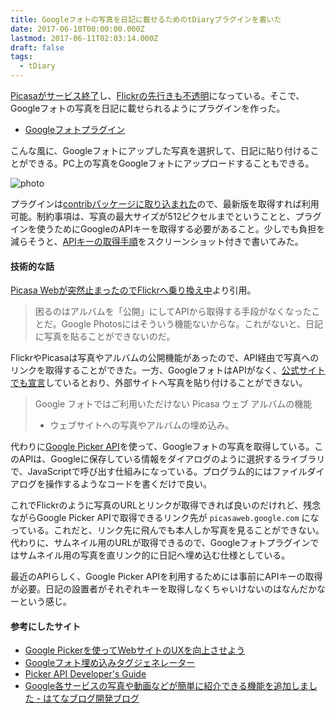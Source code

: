 ```yaml
---
title: Googleフォトの写真を日記に載せるためのtDiaryプラグインを書いた
date: 2017-06-10T00:00:00.000Z
lastmod: 2017-06-11T02:03:14.000Z
draft: false
tags:
  - tDiary
---
```


[Picasaがサービス終了](https://support.google.com/picasa/answer/6383491?hl=ja)し、[Flickrの先行きも不透明](http://jp.techcrunch.com/2016/07/26/20160725verizon-buys-yahoo-for-4-83-billion/)になっている。そこで、Googleフォトの写真を日記に載せられるようにプラグインを作った。

- [Googleフォトプラグイン](http://docs.tdiary.org/ja/?google_photos.rb)

こんな風に、Googleフォトにアップした写真を選択して、日記に貼り付けることができる。PC上の写真をGoogleフォトにアップロードすることもできる。

![photo](https://lh3.googleusercontent.com/-5BhXRXfdK4g/WTyakHq3rTI/AAAAAAAETjQ/XnPmo31Gy2MfGIpqFHhMXBXwQc2gfD4pwCE0/4b889084-405c-11e7-8a71-6aae838cd828.png "photo")

プラグインは[contribパッケージに取り込まれた](https://github.com/tdiary/tdiary-contrib/pull/180)ので、最新版を取得すれば利用可能。制約事項は、写真の最大サイズが512ピクセルまでということと、プラグインを使うためにGoogleのAPIキーを取得する必要があること。少しでも負担を減らそうと、[APIキーの取得手順](https://www.evernote.com/shard/s18/sh/7211b9c3-fb75-4af8-aa55-718ff6c81aac/77c3a51871f0f245)をスクリーンショット付きで書いてみた。

#### 技術的な話

[Picasa Webが突然止まったのでFlickrへ乗り換え中](http://sho.tdiary.net/20160809.html#p01)より引用。

> 困るのはアルバムを「公開」にしてAPIから取得する手段がなくなったことだ。Google Photosにはそういう機能ないからな。これがないと、日記に写真を貼ることができないのだ。

FlickrやPicasaは写真やアルバムの公開機能があったので、API経由で写真へのリンクを取得することができた。一方、GoogleフォトはAPIがなく、[公式サイトでも宣言](https://support.google.com/picasa/answer/6383491)しているとおり、外部サイトへ写真を貼り付けることができない。

> Google フォトではご利用いただけない Picasa ウェブ アルバムの機能
>
> - ウェブサイトへの写真やアルバムの埋め込み。

代わりに[Google Picker API](https://developers.google.com/picker/)を使って、Googleフォトの写真を取得している。このAPIは、Googleに保存している情報をダイアログのように選択するライブラリで、JavaScriptで呼び出す仕組みになっている。プログラム的にはファイルダイアログを操作するようなコードを書くだけで良い。

これでFlickrのように写真のURLとリンクが取得できれば良いのだけれど、残念ながらGoogle Picker APIで取得できるリンク先が `picasaweb.google.com` になっている。これだと、リンク先に飛んでも本人しか写真を見ることができない。代わりに、サムネイル用のURLが取得できるので、Googleフォトプラグインではサムネイル用の写真を直リンク的に日記へ埋め込む仕様としている。

最近のAPIらしく、Google Picker APIを利用するためには事前にAPIキーの取得が必要。日記の設置者がそれぞれキーを取得しなくちゃいけないのはなんだかなーという感じ。

#### 参考にしたサイト

- [Google Pickerを使ってWebサイトのUXを向上させよう](http://qiita.com/howdy39/items/a7de282e6dd5350f7a7c)
- [Googleフォト埋め込みタグジェネレーター](http://hr-sano.net/google-photos-embed-code-generator/)
- [Picker API Developer's Guide](https://developers.google.com/picker/docs/)
- [Google各サービスの写真や動画などが簡単に紹介できる機能を追加しました - はてなブログ開発ブログ](http://staff.hatenablog.com/entry/2012/02/23/155059)
